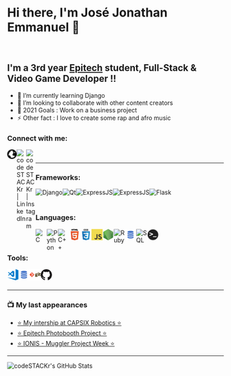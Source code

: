 # Hi there, I'm José Jonathan Emmanuel 👋

<br />

## I'm a 3rd year [Epitech](https://www.epitech.eu/en/) student, Full-Stack & Video Game Developer !!

- 🌱 I’m currently learning Django
- 👯 I’m looking to collaborate with other content creators
- 🥅 2021 Goals : Work on a business project
- ⚡ Other fact : I love to create some rap and afro music

### Connect with me:

[<img align="left" alt="codeSTACKr.com" width="22px" src="https://raw.githubusercontent.com/iconic/open-iconic/master/svg/globe.svg" />][website]
[<img align="left" alt="codeSTACKr | LinkedIn" width="22px" src="https://cdn.jsdelivr.net/npm/simple-icons@v3/icons/linkedin.svg" />][linkedin]
[<img align="left" alt="codeSTACKr | Instagram" width="22px" src="https://cdn.jsdelivr.net/npm/simple-icons@v3/icons/instagram.svg" />][instagram]

<br />

---

### Frameworks:
<img align="left" alt="Django" height="26px" src="https://python.doctor/images/django-python.png" />
<img align="left" alt="Qt" height="26px" src="https://upload.wikimedia.org/wikipedia/commons/thumb/0/0b/Qt_logo_2016.svg/langfr-800px-Qt_logo_2016.svg.png" />
<img align="left" alt="ExpressJS" height="26px" src="https://4thpointer.com/wp-content/uploads/2020/12/ExpressJS-1200x328.png" />
<img align="left" alt="ExpressJS" height="26px" src="https://upload.wikimedia.org/wikipedia/commons/thumb/6/6a/Godot_icon.svg/600px-Godot_icon.svg.png" />
<img align="left" alt="Flask" height="26px" src="https://www.codeur.com/blog/wp-content/uploads/2020/06/flask-python.jpg" />


<br />
<br />

### Languages:
<img align="left" alt="C" width="26px" src="https://upload.wikimedia.org/wikipedia/commons/thumb/1/18/C_Programming_Language.svg/380px-C_Programming_Language.svg.png" />
<img align="left" alt="Python" width="26px" src="https://www.python.org/static/opengraph-icon-200x200.png" />
<img align="left" alt="C++" width="26px" src="https://upload.wikimedia.org/wikipedia/commons/thumb/1/18/ISO_C%2B%2B_Logo.svg/800px-ISO_C%2B%2B_Logo.svg.png" />
<img align="left" alt="HTML5" width="26px" src="https://raw.githubusercontent.com/github/explore/80688e429a7d4ef2fca1e82350fe8e3517d3494d/topics/html/html.png" />
<img align="left" alt="CSS3" width="26px" src="https://raw.githubusercontent.com/github/explore/80688e429a7d4ef2fca1e82350fe8e3517d3494d/topics/css/css.png" />
<img align="left" alt="JavaScript" width="26px" src="https://raw.githubusercontent.com/github/explore/80688e429a7d4ef2fca1e82350fe8e3517d3494d/topics/javascript/javascript.png" />
<img align="left" alt="Node.js" width="26px" src="https://raw.githubusercontent.com/github/explore/80688e429a7d4ef2fca1e82350fe8e3517d3494d/topics/nodejs/nodejs.png" />
<img align="left" alt="Ruby" width="26px" src="https://upload.wikimedia.org/wikipedia/commons/thumb/7/73/Ruby_logo.svg/131px-Ruby_logo.svg.png" />
<img align="left" alt="PostgreSQL" width="26px" src="https://raw.githubusercontent.com/github/explore/80688e429a7d4ef2fca1e82350fe8e3517d3494d/topics/sql/sql.png" />
<img align="left" alt="SQL" width="26px" src="https://upload.wikimedia.org/wikipedia/commons/thumb/2/29/Postgresql_elephant.svg/1200px-Postgresql_elephant.svg.png" />
<img align="left" alt="Terminal" width="26px" src="https://raw.githubusercontent.com/github/explore/80688e429a7d4ef2fca1e82350fe8e3517d3494d/topics/terminal/terminal.png" />

<br />
<br />

### Tools:

<img align="left" alt="Visual Studio Code" width="26px" src="https://raw.githubusercontent.com/github/explore/80688e429a7d4ef2fca1e82350fe8e3517d3494d/topics/visual-studio-code/visual-studio-code.png" />
<img align="left" alt="SQL" width="26px" src="https://raw.githubusercontent.com/github/explore/80688e429a7d4ef2fca1e82350fe8e3517d3494d/topics/sql/sql.png" />
<img align="left" alt="Git" width="26px" src="https://raw.githubusercontent.com/github/explore/80688e429a7d4ef2fca1e82350fe8e3517d3494d/topics/git/git.png" />
<img align="left" alt="GitHub" width="26px" src="https://raw.githubusercontent.com/github/explore/78df643247d429f6cc873026c0622819ad797942/topics/github/github.png" />

<br />
<br />

---

### 📺 My last appearances

- [⭐ My intership at CAPSIX Robotics ⭐](https://www.youtube.com/watch?v=citeeynPB8g)
- [⭐ Epitech Photobooth Project ⭐](https://www.youtube.com/watch?v=r6AqOrY5LcQ)
- [⭐ IONIS - Muggler Project Week ⭐](https://www.youtube.com/watch?v=H37-PgkpBO0)

---

<img align="left" alt="codeSTACKr's GitHub Stats" src="https://github-readme-stats.codestackr.vercel.app/api?username=Jose-JohnEm&show_icons=true&hide_border=true" />

[website]: https://jonathan-emmanuel-jose.herokuapp.com/
[instagram]: https://www.instagram.com/jonathan.emmanuel.jose/
[linkedin]: https://www.linkedin.com/in/jose-jonathan-emmanuel/